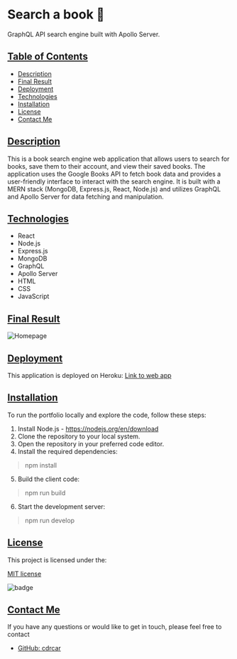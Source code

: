 # Search a book 📖
GraphQL API search engine built with Apollo Server.

## [Table of Contents](#table-of-contents)

- [Description](#description)
- [Final Result](#final-result)
- [Deployment](#deployment)
- [Technologies](#technologies)
- [Installation](#installation)
- [License](#license)
- [Contact Me](#contact)

## [Description](#table-of-contents)

This is a book search engine web application that allows users to search for books, save them to their account, and view their saved books. The application uses the Google Books API to fetch book data and provides a user-friendly interface to interact with the search engine. It is built with a MERN stack (MongoDB, Express.js, React, Node.js) and utilizes GraphQL and Apollo Server for data fetching and manipulation.


## [Technologies](#technologies)

- React
- Node.js
- Express.js
- MongoDB
- GraphQL
- Apollo Server
- HTML
- CSS
- JavaScript

## [Final Result](#table-of-contents)

![Homepage]()


## [Deployment](#deployment)

This application is deployed on Heroku:
[Link to web app]()

## [Installation](#installation)

To run the portfolio locally and explore the code, follow these steps:

1. Install Node.js - https://nodejs.org/en/download
2. Clone the repository to your local system.
3. Open the repository in your preferred code editor.
4. Install the required dependencies:

> npm install

5. Build the client code: 

> npm run build

6. Start the development server:

> npm run develop

## [License](#table-of-contents)

This project is licensed under the:

[MIT license](https://choosealicense.com/licenses/MIT)

![badge](https://img.shields.io/badge/license-MIT-green>)


## [Contact Me](#table-of-contents)

If you have any questions or would like to get in touch, please feel free to contact 

- [GitHub: cdrcar](https://github.com/cdrcar)


